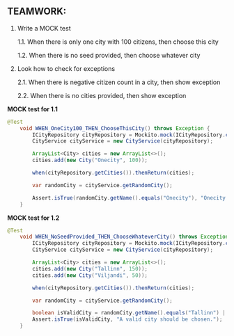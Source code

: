 ## TEAMWORK: 

1. Write a MOCK test
   
   1.1. When there is only one city with 100 citizens, then choose this city
   
   1.2. When there is no seed provided, then choose whatever city
   
2. Look how to check for exceptions
   
     2.1. When there is negative citizen count in a city, then show exception
  
     2.2. When there is no cities provided, then show exception

**MOCK test for 1.1**

```java
@Test
    void WHEN_OneCity100_THEN_ChooseThisCity() throws Exception {
        ICityRepository cityRepository = Mockito.mock(ICityRepository.class);
        CityService cityService = new CityService(cityRepository);

        ArrayList<City> cities = new ArrayList<>();
        cities.add(new City("Onecity", 100));

        when(cityRepository.getCities()).thenReturn(cities);

        var randomCity = cityService.getRandomCity();

        Assert.isTrue(randomCity.getName().equals("Onecity"), "Onecity is supposed to be chosen.");
    }
```

**MOCK test for 1.2**

```java
@Test
    void WHEN_NoSeedProvided_THEN_ChooseWhateverCity() throws Exception {
        ICityRepository cityRepository = Mockito.mock(ICityRepository.class);
        CityService cityService = new CityService(cityRepository);

        ArrayList<City> cities = new ArrayList<>();
        cities.add(new City("Tallinn", 150));
        cities.add(new City("Viljandi", 50));

        when(cityRepository.getCities()).thenReturn(cities);

        var randomCity = cityService.getRandomCity();

        boolean isValidCity = randomCity.getName().equals("Tallinn") || randomCity.getName().equals("Viljandi");
        Assert.isTrue(isValidCity, "A valid city should be chosen.");
    }
```
